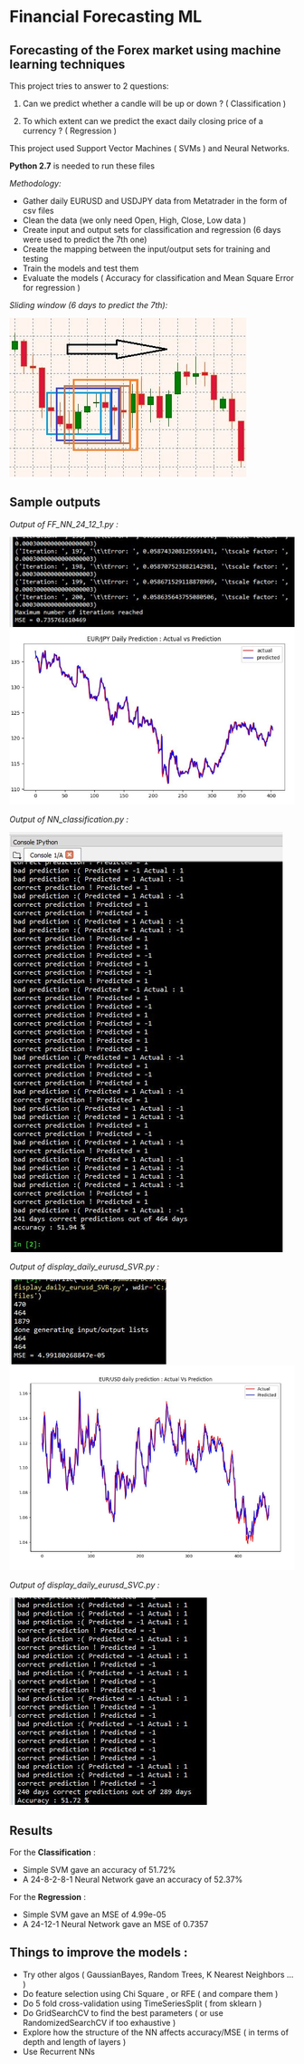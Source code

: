 # Financial Forecasting ML
## Forecasting of the Forex market using machine learning techniques

This project tries to answer to 2 questions:

1. Can we predict whether a candle will be up or down ? ( Classification )

2. To which extent can we predict the exact daily closing price of a currency ? ( Regression )

This project used Support Vector Machines ( SVMs ) and Neural Networks.

**Python 2.7** is needed to run these files

*Methodology:*
* Gather daily EURUSD and USDJPY data from Metatrader in the form of csv files
* Clean the data (we only need Open, High, Close, Low data )
* Create input and output sets for classification and regression (6 days were used to predict the 7th one)
* Create the mapping between the input/output sets for training and testing
* Train the models and test them
* Evaluate the models ( Accuracy for classification and Mean Square Error for regression )

*Sliding window (6 days to predict the 7th):* 

![Sliding](https://github.com/IsmailAlaouiAbdellaoui/Financial-Forecasting-ML/blob/master/sliding-window.JPG)

## Sample outputs

*Output of FF_NN_24_12_1.py :*

![NN_Regression](https://github.com/IsmailAlaouiAbdellaoui/Financial-Forecasting-ML/blob/master/MSE-NN.JPG)
![NN_Regression2](https://github.com/IsmailAlaouiAbdellaoui/Financial-Forecasting-ML/blob/master/NN%20Regression-Actual-VS-Prediction(USDJPY).JPG)

*Output of NN_classification.py :*

![NN_Classification](https://github.com/IsmailAlaouiAbdellaoui/Financial-Forecasting-ML/blob/master/Accuracy-NN.JPG)

*Output of display_daily_eurusd_SVR.py :*

![SVM_Regression](https://github.com/IsmailAlaouiAbdellaoui/Financial-Forecasting-ML/blob/master/MSE-SVM.JPG)
![SVM_Regression2](https://github.com/IsmailAlaouiAbdellaoui/Financial-Forecasting-ML/blob/master/SVM%20Regression-Actual-VS-Prediction(EURUSD).JPG)

*Output of display_daily_eurusd_SVC.py :*

![SVM_Classification](https://github.com/IsmailAlaouiAbdellaoui/Financial-Forecasting-ML/blob/master/Accuracy-SVM.JPG)



## Results

For the **Classification** :
* Simple SVM gave an accuracy of 51.72%
* A 24-8-2-8-1 Neural Network gave an accuracy of 52.37%

For the **Regression** :
* Simple SVM gave an MSE of 4.99e-05
* A 24-12-1 Neural Network gave an MSE of 0.7357

## Things to improve the models :
* Try other algos ( GaussianBayes, Random Trees, K Nearest Neighbors ... )
* Do feature selection using Chi Square , or RFE ( and compare them )
* Do 5 fold cross-validation using TimeSeriesSplit ( from sklearn )
* Do GridSearchCV to find the best parameters ( or use RandomizedSearchCV if too exhaustive )
* Explore how the structure of the NN affects accuracy/MSE ( in terms of depth and length of layers )
* Use Recurrent NNs
